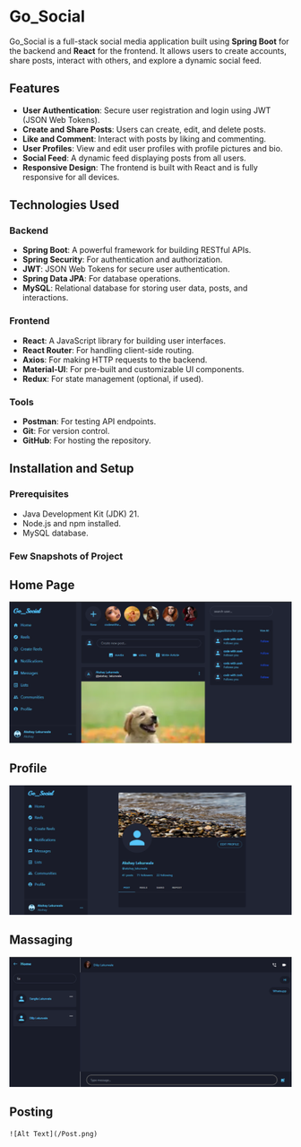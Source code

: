 # Go_Social

Go_Social is a full-stack social media application built using **Spring Boot** for the backend and **React** for the frontend. It allows users to create accounts, share posts, interact with others, and explore a dynamic social feed.

## Features

- **User Authentication**: Secure user registration and login using JWT (JSON Web Tokens).
- **Create and Share Posts**: Users can create, edit, and delete posts.
- **Like and Comment**: Interact with posts by liking and commenting.
- **User Profiles**: View and edit user profiles with profile pictures and bio.
- **Social Feed**: A dynamic feed displaying posts from all users.
- **Responsive Design**: The frontend is built with React and is fully responsive for all devices.

## Technologies Used

### Backend
- **Spring Boot**: A powerful framework for building RESTful APIs.
- **Spring Security**: For authentication and authorization.
- **JWT**: JSON Web Tokens for secure user authentication.
- **Spring Data JPA**: For database operations.
- **MySQL**: Relational database for storing user data, posts, and interactions.

### Frontend
- **React**: A JavaScript library for building user interfaces.
- **React Router**: For handling client-side routing.
- **Axios**: For making HTTP requests to the backend.
- **Material-UI**: For pre-built and customizable UI components.
- **Redux**: For state management (optional, if used).

### Tools
- **Postman**: For testing API endpoints.
- **Git**: For version control.
- **GitHub**: For hosting the repository.

## Installation and Setup

### Prerequisites
- Java Development Kit (JDK) 21.
- Node.js and npm installed.
- MySQL database.

### Few Snapshots of Project

## Home Page
  ![Alt Text](/Home.png)

## Profile
  ![Alt Text](/profile.png)

## Massaging
  ![Alt Text](/Massage.png)

## Posting
    ![Alt Text](/Post.png)
